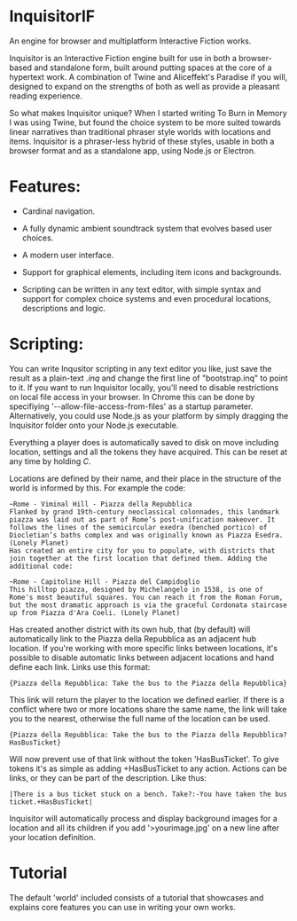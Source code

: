 # InquisitorIF
An engine for browser and multiplatform Interactive Fiction works.

Inquisitor is an Interactive Fiction engine built for use in both a browser-based and standalone form, built around putting spaces at the core of a hypertext work. A combination of Twine and Aliceffekt's Paradise if you will, designed to expand on the strengths of both as well as provide a pleasant reading experience.

So what makes Inquisitor unique? When I started writing To Burn in Memory I was using Twine, but found the choice system to be more suited towards linear narratives than traditional phraser style worlds with locations and items. Inquisitor is a phraser-less hybrid of these styles, usable in both a browser format and as a standalone app, using Node.js or Electron.

# Features:

- Cardinal navigation.

- A fully dynamic ambient soundtrack system that evolves based user choices.

- A modern user interface.

- Support for graphical elements, including item icons and backgrounds.

- Scripting can be written in any text editor, with simple syntax and support for complex choice systems and even procedural locations, descriptions and logic.

# Scripting:

You can write Inqusitor scripting in any text editor you like, just save the result as a plain-text *.inq* and change the first line of "bootstrap.inq" to point to it. If you want to run Inquisitor locally, you'll need to disable restrictions on local file access in your browser. In Chrome this can be done by specifiying '--allow-file-access-from-files' as a startup parameter. Alternatively, you could use Node.js as your platform by simply dragging the Inquisitor folder onto your Node.js executable.

Everything a player does is automatically saved to disk on move including location, settings and all the tokens they have acquired. This can be reset at any time by holding *C*.

Locations are defined by their name, and their place in the structure of the world is informed by this. For example the code:

```
~Rome - Viminal Hill - Piazza della Repubblica 
Flanked by grand 19th-century neoclassical colonnades, this landmark piazza was laid out as part of Rome’s post-unification makeover. It follows the lines of the semicircular exedra (benched portico) of Diocletian’s baths complex and was originally known as Piazza Esedra. (Lonely Planet)
Has created an entire city for you to populate, with districts that join together at the first location that defined them. Adding the additional code:

~Rome - Capitoline Hill - Piazza del Campidoglio 
This hilltop piazza, designed by Michelangelo in 1538, is one of Rome's most beautiful squares. You can reach it from the Roman Forum, but the most dramatic approach is via the graceful Cordonata staircase up from Piazza d'Ara Coeli. (Lonely Planet)

```

Has created another district with its own hub, that (by default) will automatically link to the Piazza della Repubblica as an adjacent hub location. If you're working with more specific links between locations, it's possible to disable automatic links between adjacent locations and hand define each link. Links use this format:

```
{Piazza della Repubblica: Take the bus to the Piazza della Repubblica}
```

This link will return the player to the location we defined earlier. If there is a conflict where two or more locations share the same name, the link will take you to the nearest, otherwise the full name of the location can be used.

```
{Piazza della Repubblica: Take the bus to the Piazza della Repubblica?HasBusTicket}
```

Will now prevent use of that link without the token 'HasBusTicket'. To give tokens it's as simple as adding +HasBusTicket to any action. Actions can be links, or they can be part of the description. Like thus:

```
|There is a bus ticket stuck on a bench. Take?:-You have taken the bus ticket.+HasBusTicket|
```

Inquisitor will automatically process and display background images for a location and all its children if you add '>yourimage.jpg' on a new line after your location definition.

# Tutorial

The default 'world' included consists of a tutorial that showcases and explains core features you can use in writing your own works.


